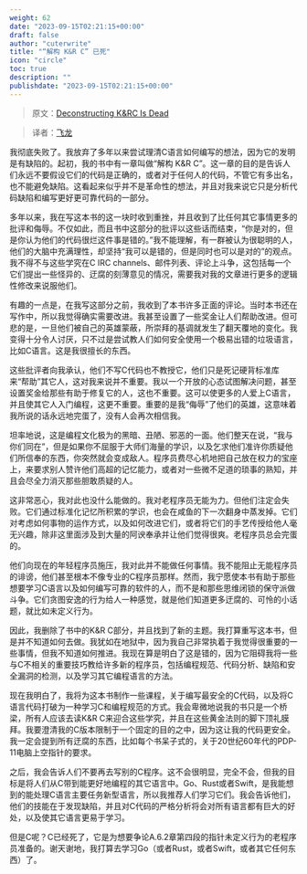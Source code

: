 ```yaml
---
weight: 62
date: "2023-09-15T02:21:15+00:00"
draft: false
author: "cuterwrite"
title: "“解构 K&R C” 已死"
icon: "circle"
toc: true
description: ""
publishdate: "2023-09-15T02:21:15+00:00"
---
```




> 原文：[Deconstructing K&RC Is Dead](http://c.learncodethehardway.org/book/krcritique.html)

> 译者：[飞龙](https://github.com/wizardforcel)

我彻底失败了。我放弃了多年以来尝试理清C语言如何编写的想法，因为它的发明是有缺陷的。起初，我的书中有一章叫做“解构 K&R C”。这一章的目的是告诉人们永远不要假设它们的代码是正确的，或者对于任何人的代码，不管它有多出名，也不能避免缺陷。这看起来似乎并不是革命性的想法，并且对我来说它只是分析代码缺陷和编写更好更可靠代码的一部分。

多年以来，我在写这本书的这一块时收到重挫，并且收到了比任何其它事情更多的批评和侮辱。不仅如此，而且书中这部分的批评以这些话而结束，“你是对的，但是你认为他们的代码很烂这件事是错的。”我不能理解，有一群被认为很聪明的人，他们的大脑中充满理性，却坚持“我可以是错的，但是同时也可以是对的”的观点。我不得不与这些学究在C IRC channels、邮件列表、评论上斗争，这包括每一个它们提出一些怪异的、迂腐的刻薄意见的情况，需要我对我的文章进行更多的逻辑性修改来说服他们。

有趣的一点是，在我写这部分之前，我收到了本书许多正面的评论。当时本书还在写作中，所以我觉得确实需要改进。我甚至设置了一些奖金让人们帮助改进。但可悲的是，一旦他们被自己的英雄蒙蔽，所崇拜的基调就发生了翻天覆地的变化。我变得十分令人讨厌，只不过是尝试教人们如何安全使用一个极易出错的垃圾语言，比如C语言。这是我很擅长的东西。

这些批评者向我承认，他们不写C代码也不教授它，他们只是死记硬背标准库来“帮助”其它人，这对我来说并不重要。我以一个开放的心态试图解决问题，甚至设置奖金给那些有助于修复它的人，这也不重要。这可以使更多的人爱上C语言，并且使其它人入门编程，这更不重要。重要的是我“侮辱”了他们的英雄，这意味着我所说的话永远地完蛋了，没有人会再次相信我。

坦率地说，这是编程文化极为的黑暗、丑陋、邪恶的一面。他们整天在说，“我与你们同在”，但是如果你不屈服于大师们海量的学识，以及乞求他们准许你质疑他们所信奉的东西，你突然就会变成敌人。程序员费尽心机地把自己放在权力的宝座上，来要求别人赞许他们高超的记忆能力，或者对一些微不足道的琐事的熟知，并且会尽全力消灭那些胆敢质疑的人。

这非常恶心，我对此也没什么能做的。我对老程序员无能为力。但他们注定会失败。它们通过标准化记忆所积累的学识，也会在咸鱼的下一次翻身中蒸发掉。它们对考虑如何事物的运作方式，以及如何改进它们，或者将它们的手艺传授给他人毫无兴趣，除非这里面涉及到大量的阿谀奉承并让他们觉得很爽。老程序员总会完蛋的。

他们向现在的年轻程序员施压，我对此并不能做任何事情。我不能阻止无能程序员的诽谤，他们甚至根本不像专业的C程序员那样。然而，我宁愿使本书有助于那些想要学习C语言以及如何编写可靠的软件的人，而不是和那些思维闭锁的保守派做斗争。它们贪图安逸的行为给人一种感觉，就是他们知道更多迂腐的、可怜的小话题，就比如未定义行为。

因此，我删除了书中的K&R C部分，并且找到了新的主题。我打算重写这本书，但是并不知道如何去做。我犹如在地狱中，因为我自己非常执着于我觉得很重要的一些事情，但我不知道如何推进。我现在算是明白了这是错的，因为它阻碍我将一些与C不相关的重要技巧教给许多新的程序员，包括编程规范、代码分析、缺陷和安全漏洞的检测，以及学习其它编程语言的方法。

现在我明白了，我将为这本书制作一些课程，关于编写最安全的C代码，以及将C语言代码打破为一种学习C和编程规范的方式。我会卑微地说我的书只是一个桥梁，所有人应该去读K&R C来迎合这些学究，并且在这些黄金法则的脚下顶礼膜拜。我要澄清我的C版本限制于一个固定的目的之中，因为这让我的代码更安全。我一定会提到所有迂腐的东西，比如每个书呆子式的，关于20世纪60年代的PDP-11电脑上空指针的要求。

之后，我会告诉人们不要再去写别的C程序。这不会很明显，完全不会，但我的目标是将人们从C带到能更好地编程的其它语言中。Go、Rust或者Swift，是我能想到的能处理C语言主要任务新型语言，所以我推荐人们学习它们。我会告诉他们，他们的技能在于发现缺陷，并且对C代码的严格分析将会对所有语言都有巨大的好处，以及使其它语言更易于学习。

但是C呢？C已经死了，它是为想要争论A.6.2章第四段的指针未定义行为的老程序员准备的。谢天谢地，我打算去学习Go（或者Rust，或者Swift，或者其它任何东西）了。
